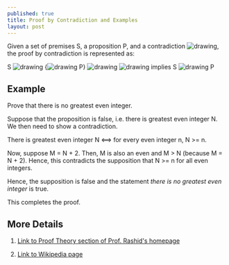 ```yaml
---
published: true
title: Proof by Contradiction and Examples
layout: post
---
```

Given a set of premises S, a proposition P, and a contradiction ![drawing](https://upload.wikimedia.org/math/a/c/d/acdde4546e7f6f9ddc14b249bae02cac.png), the proof by contradiction is represented as: 

S ![drawing](https://upload.wikimedia.org/math/d/3/e/d3ead5ae181602085f5c1f2ec3ce0dac.png) {![drawing](https://upload.wikimedia.org/math/0/2/3/023b800a1806490ff857cf9d69a260df.png) P} ![drawing](https://upload.wikimedia.org/math/f/5/a/f5ab88471b2365266e85c7840a63edd5.png) ![drawing](https://upload.wikimedia.org/math/a/c/d/acdde4546e7f6f9ddc14b249bae02cac.png) implies S ![drawing](https://upload.wikimedia.org/math/f/5/a/f5ab88471b2365266e85c7840a63edd5.png) P

## Example

Prove that there is no greatest even integer.

Suppose that the proposition is false, i.e. there is greatest even integer N. We then need to show a contradiction. 

There is greatest even integer N <==> for every even integer n, N >= n. 

Now, suppose M = N + 2. Then, M is also an even and M > N (because M = N + 2). Hence, this contradicts the supposition that N >= n for all even integers. 

Hence, the supposition is false and the statement *there is no greatest even integer* is true.

This completes the proof.

## More Details

1. [Link to Proof Theory section of Prof. Rashid's homepage](http://www.personal.kent.edu/~rmuhamma/Philosophy/Logic/ProofTheory/proof_by_contradictionExamples.htm)

2. [Link to Wikipedia page](https://en.wikipedia.org/wiki/Proof_by_contradiction)
